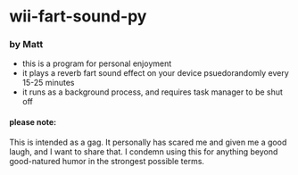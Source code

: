 # wii-fart-sound-py
### by Matt
- this is a program for personal enjoyment
- it plays a reverb fart sound effect on your device psuedorandomly every 15-25 minutes
- it runs as a background process, and requires task manager to be shut off

#### please note:
This is intended as a gag. It personally has scared me and given me a good laugh, and I want to share that.
I condemn using this for anything beyond good-natured humor in the strongest possible terms.
